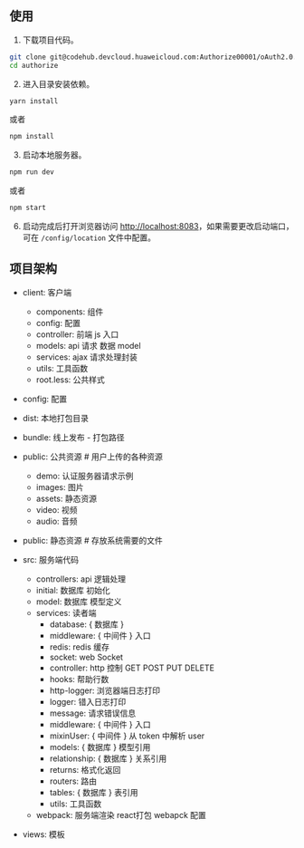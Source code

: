 ## 使用

1. 下载项目代码。

```bash
git clone git@codehub.devcloud.huaweicloud.com:Authorize00001/oAuth2.0.git authorize
cd authorize
```

2. 进入目录安装依赖。

```bash
yarn install
```

或者

```bash
npm install
```

3. 启动本地服务器。

```bash
npm run dev
```

或者

```bash
npm start
```

6. 启动完成后打开浏览器访问 [http://localhost:8083](http://localhost:8083)，如果需要更改启动端口，可在 `/config/location` 文件中配置。


## 项目架构

- client: 客户端
    - components:                   组件
    - config:                       配置
    - controller:                   前端 js 入口
    - models:                       api 请求 数据 model
    - services:                     ajax 请求处理封装
    - utils:                        工具函数
    - root.less:                    公共样式

- config: 配置

- dist: 本地打包目录

- bundle: 线上发布 - 打包路径

- public: 公共资源 # 用户上传的各种资源
    - demo:                         认证服务器请求示例
    - images:                       图片
    - assets:                       静态资源
    - video:                        视频
    - audio:                        音频

- public: 静态资源 # 存放系统需要的文件

- src: 服务端代码
    - controllers:                  api 逻辑处理
    - initial:                      数据库 初始化
    - model:                        数据库 模型定义
    - services:                     读者端
        - database:                                 { 数据库 }
        - middleware:                               { 中间件 } 入口
        - redis:                                    redis 缓存
        - socket:                                   web Socket
        - controller:                               http 控制 GET POST PUT DELETE
        - hooks:                                    帮助行数
        - http-logger:                              浏览器端日志打印
        - logger:                                   错入日志打印
        - message:                                  请求错误信息
        - middleware:                               { 中间件 } 入口
        - mixinUser:                                { 中间件 } 从 token 中解析 user
        - models:                                   { 数据库 } 模型引用
        - relationship:                             { 数据库 } 关系引用
        - returns:                                  格式化返回
        - routers:                                  路由
        - tables:                                   { 数据库 } 表引用
        - utils:                                    工具函数
    - webpack:                                      服务端渲染 react打包 webapck 配置

- views: 模板









